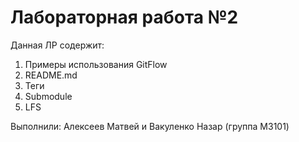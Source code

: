 # Лабораторная работа №2
Данная ЛР содержит:
1. Примеры использования GitFlow
2. README.md
3. Теги
4. Submodule
5. LFS

Выполнили: Алексеев Матвей и Вакуленко Назар (группа M3101)
